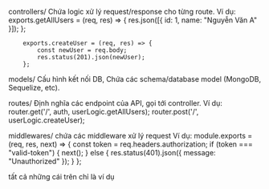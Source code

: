 controllers/ Chứa logic xử lý request/response cho từng route.
    Ví dụ: exports.getAllUsers = (req, res) => {
        res.json([{ id: 1, name: "Nguyễn Văn A" }]);
        };

        exports.createUser = (req, res) => {
            const newUser = req.body;   
            res.status(201).json(newUser);
        };
models/	Cấu hình kết nối DB, Chứa các schema/database model (MongoDB, Sequelize, etc).

routes/	Định nghĩa các endpoint của API, gọi tới controller.
    Ví dụ: router.get('/', auth, userLogic.getAllUsers);
        router.post('/', userLogic.createUser);

middlewares/ chứa các middleware xử lý request
    Ví dụ: module.exports = (req, res, next) => {
            const token = req.headers.authorization;
            if (token === "valid-token") {
            next();
            } else {
            res.status(401).json({ message: "Unauthorized" });
            }
            };

tất cả những cái trên chỉ là ví dụ